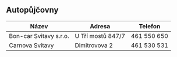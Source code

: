 ## Autopůjčovny

<div class="table-responsive">

| Název                  | Adresa            | Telefon     |
| ---------------------- | ----------------- | ----------- |
| Bon-car Svitavy s.r.o. | U Tří mostů 847/7 | 461 550 650 |
| Carnova Svitavy        | Dimitrovova 2     | 461 530 531 |

</div>